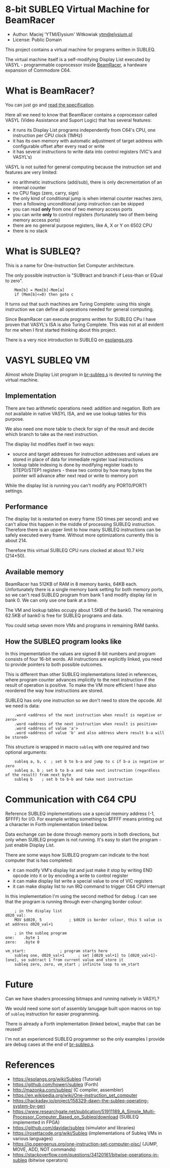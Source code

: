 
# 8-bit SUBLEQ Virtual Machine for BeamRacer

* Author: Maciej 'YTM/Elysium' Witkowiak <ytm@elysium.pl>
* License: Public Domain

This project contains a virtual machine for programs written in SUBLEQ.

The virtual machine itself is a self-modifying Display List executed by
VASYL - programmable coprocessor inside [BeamRacer](http://beamracer.net),
a hardware expansion of Commodore C64.

# What is BeamRacer?

You can just go and [read the specification](https://beamracer.net/#specifications).

Here all we need to know that BeamRacer contains a coprocessor called VASYL
(Video Assistance and Suport Logic) that has several features:

* it runs its Display List programs independently from C64's CPU, one instruction per CPU clock (1MHz)
* it has its own memory with automatic adjustment of target address with configurable offset after every read or write
* it has several instructions to write data into control registers (VIC's and VASYL's)

VASYL is not suited for general computing because the instruction set and features are very limited:

* no arithmetic instructions (add/sub), there is only decrementation of an internal counter
* no CPU flags (zero, carry, sign)
* the only kind of conditional jump is when internal counter reaches zero, then a following unconditional jump instruction can be skipped
* you can read **only** from one of two memory access ports
* you can write **only** to control registers (fortunately two of them being memory access ports)
* there are no general purpose registers, like A, X or Y on 6502 CPU
* there is no stack

# What is SUBLEQ?

This is a name for One-Instruction Set Computer architecture.

The only possible instruction is "SUBtract and branch if Less-than or EQual to zero".

```	; subleq a, b, c
	Mem[b] = Mem[b]-Mem[a]
	if (Mem[b]<=0) then goto c
```

It turns out that such machines are Turing Complete: using this single instruction
we can define all operations needed for general computing.

Since BeamRacer can execute programs written for SUBLEQ CPu I have proven that VASYL's ISA
is also Turing Complete. This was not at all evident for me when I first started thinking about this project.

There is a very nice introduction to SUBLEQ on [esolangs.org](https://esolangs.org/wiki/Subleq).

# VASYL SUBLEQ VM

Almost whole Display List program in [br-subleq.s](br-subleq.s) is devoted to running the virtual machine.

## Implementation

There are two arithmetic operations need: addition and negation. Both are not available in native VASYL ISA, and we use
lookup tables for this purpose.

We also need one more table to check for sign of the result and decide which branch to take as the next instruction.

The display list modifies itself in two ways:

* source and target addresses for instruction addresses and values are stored in place of data for immediate register load instructions
* lookup table indexing is done by modifying register loads to STEP0/STEP1 registers - these two control by how many bytes the pointer will advance after next read or write to memory port

While the display list is running you can't modify any PORT0/PORT1 settings.

## Performance

The display list is restarted on every frame (50 times per second) and we can't allow this happen in the middle of processing SUBLEQ instruction. Therefore there is an upper limit to how many SUBLEQ instructions can be safely executed every frame.
Without more optimizations currently this is about 214.

Therefore this virtual SUBLEQ CPU runs clocked at about 10.7 kHz (214*50).

## Available memory

BeamRacer has 512KB of RAM in 8 memory banks, 64KB each. Unfortunately there is a single memory bank setting for both memory ports, so we can't read SUBLEQ program from bank 1 and modify display list in bank 0. We can only use one bank at a time.

The VM and lookup tables occupy about 1.5KB of the bank0. The remaining 62.5KB of bank0 is free for SUBLEQ programs and data.

You could setup seven more VMs and programs in remaining RAM banks.

## How the SUBLEQ program looks like

In this impementation the values are signed 8-bit numbers and program consists of four 16-bit words.
All instructions are explicitly linked, you need to provide pointers to both possible outcomes.

This is different than other SUBLEQ implementations listed in references, where program counter advances implicitly to the
next instruction if the result of operation is positive. To make the VM more efficient I have also reordered the way how instructions are stored.

SUBLEQ has only one instruction so we don't need to store the opcode. All we need is data:


```
	.word <address of the next instruction when result is negative or zero>
	.word <address of the next instruction when result is positive>
	.word <address of value 'a'>
	.word <address of value 'b' and also address where result b-a will be stored>
```

This structure is wrapped in macro `subleq` with one required and two optional arguments:

```
	subleq a, b, c	; set b to b-a and jump to c if b-a is negative or zero
	subleq a, b	; set b to b-a and take next instruction (regardless of the result) from next byte
	subleq b	; set b to b-b and take next instruction
```

# Communication with C64 CPU

Reference SUBLEQ implementations use a special memory address (-1, $FFFF) for I/O. For example writing something to $FFFF means
printing out a character in Forth implementation linked below.

Data exchange can be done through memory ports in both directions, but only when SUBLEQ program is not running. It's easy to start the program - just enable Display List.

There are some ways how SUBLEQ program can indicate to the host computer that is has completed:

* it can modify VM's display list and just make it stop by writing END opcode into it or by encoding a write to control register
* it can make display list write a special value to one of VIC registers
* it can make display list to run IRQ command to trigger C64 CPU interrupt

In this implementation I'm using the second method for debug. I can see that the program is running through ever-changing border colour:

```
	; in the display list
d020_val:
	MOV $d020, 5			; $d020 is border colour, this 5 value is at address d020_val+1

	; in the subleq program
one:	.byte 1
zero:	.byte 0

vm_start:				; program starts here
	subleq one, d020_val+1		; set [d020_val+1] to [d020_val+1]-[one], so subtract 1 from current value and store it
	subleq zero, zero, vm_start	; infinite loop to vm_start
```

# Future

Can we have shaders processing bitmaps and running natively in VASYL?

We would need some sort of assembly lanugage built upon macros on top of `subleq` instruction for easier programming.

There is already a Forth implementation (linked below), maybe that can be reused?

I'm not an experienced SUBLEQ programmer so the only examples I provide are debug cases at the end of [br-subleq.s](br-subleq.s).

# References

* https://esolangs.org/wiki/Subleq (Tutorial)
* https://github.com/howerj/subleq (Forth)
* http://mazonka.com/subleq/ (C compiler, assembler)
* https://en.wikipedia.org/wiki/One-instruction_set_computer
* https://hackaday.io/project/158329-dawn-the-subleq-operating-system-by-geri
* https://www.researchgate.net/publication/51911189_A_Simple_Multi-Processor_Computer_Based_on_Subleq/download (SUBLEQ implemented in FPGA)
* https://github.com/davidar/subleq (simulator and libraries)
* https://rosettacode.org/wiki/Subleq (implementations of Subleq VMs in various languages)
* https://iq.opengenus.org/one-instruction-set-computer-oisc/ (JUMP, MOVE, ADD, NOT commands)
* https://stackoverflow.com/questions/34120161/bitwise-operations-in-subleq (bitwise operators)
